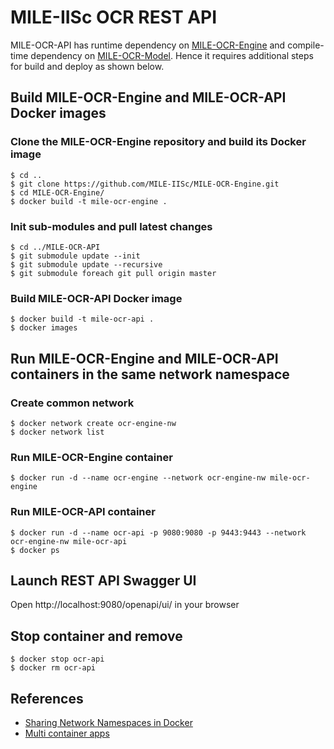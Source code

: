 # MILE-IISc OCR REST API

MILE-OCR-API has runtime dependency on [MILE-OCR-Engine](https://github.com/MILE-IISc/MILE-OCR-Engine.git) and compile-time dependency on [MILE-OCR-Model](https://github.com/MILE-IISc/MILE-OCR-Model.git). Hence it requires additional steps for build and deploy as shown below.

## Build MILE-OCR-Engine and MILE-OCR-API Docker images

### Clone the MILE-OCR-Engine repository and build its Docker image
```
$ cd ..
$ git clone https://github.com/MILE-IISc/MILE-OCR-Engine.git
$ cd MILE-OCR-Engine/
$ docker build -t mile-ocr-engine .
```

### Init sub-modules and pull latest changes
```
$ cd ../MILE-OCR-API
$ git submodule update --init
$ git submodule update --recursive
$ git submodule foreach git pull origin master
```

### Build MILE-OCR-API Docker image
```
$ docker build -t mile-ocr-api .
$ docker images
```

## Run MILE-OCR-Engine and MILE-OCR-API containers in the same network namespace

### Create common network
```
$ docker network create ocr-engine-nw
$ docker network list
```

### Run MILE-OCR-Engine container
```
$ docker run -d --name ocr-engine --network ocr-engine-nw mile-ocr-engine
```

### Run MILE-OCR-API container
```
$ docker run -d --name ocr-api -p 9080:9080 -p 9443:9443 --network ocr-engine-nw mile-ocr-api
$ docker ps
```

## Launch REST API Swagger UI

Open http://localhost:9080/openapi/ui/ in your browser


## Stop container and remove
```
$ docker stop ocr-api
$ docker rm ocr-api
```

## References
* [Sharing Network Namespaces in Docker](https://blog.mikesir87.io/2019/03/sharing-network-namespaces-in-docker/)
* [Multi container apps](https://docs.docker.com/get-started/07_multi_container/)

